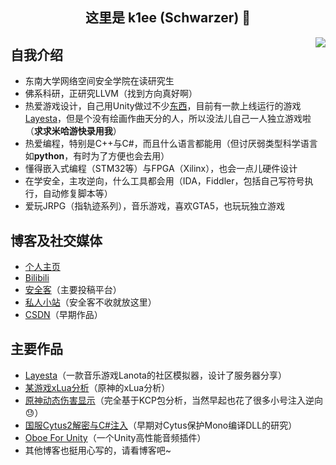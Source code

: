 <h2 align="center">这里是 k1ee (Schwarzer) 👋</h2> 

<img align="right" src="https://github-readme-stats.vercel.app/api?username=cnSchwarzer&show_icons=true&hide_border=true&theme=default&locale=cn"/>

## 自我介绍
- 东南大学网络空间安全学院在读研究生
- 佛系科研，正研究LLVM（找到方向真好啊）
- 热爱游戏设计，自己用Unity做过不少[东西](https://www.schwarzer.wang)，目前有一款上线运行的游戏[Layesta](https://www.taptap.com/app/159199)，但是个没有绘画作曲天分的人，所以没法儿自己一人独立游戏啦 （**求求米哈游快录用我**）
- 热爱编程，特别是C++与C#，而且什么语言都能用（但讨厌弱类型科学语言如**python**，有时为了方便也会去用）
- 懂得嵌入式编程（STM32等）与FPGA（Xilinx），也会一点儿硬件设计
- 在学安全，主攻逆向，什么工具都会用（IDA，Fiddler，包括自己写符号执行，自动修复脚本等）
- 爱玩JRPG（指轨迹系列），音乐游戏，喜欢GTA5，也玩玩独立游戏

## 博客及社交媒体
- [个人主页](https://www.schwarzer.wang)
- [Bilibili](https://space.bilibili.com/2305653)
- [安全客](https://www.anquanke.com/member/155096)（主要投稿平台）
- [私人小站](https://blog.schwarzer.wang)（安全客不收就放这里）
- [CSDN](https://blog.csdn.net/schwarzer_w)（早期作品）

## 主要作品
- [Layesta](https://www.taptap.com/app/159199)（一款音乐游戏Lanota的社区模拟器，设计了服务器分享） 
- [某游戏xLua分析](https://www.anquanke.com/post/id/231798)（原神的xLua分析）
- [原神动态伤害显示](https://www.bilibili.com/video/BV1Sy4y1E73y/)（完全基于KCP包分析，当然早起也花了很多小号注入逆向😓）
- [国服Cytus2解密与C#注入](https://blog.schwarzer.wang/2019/07/20/sec.android.cytus2/)（早期对Cytus保护Mono编译DLL的研究）
- [Oboe For Unity](https://publisher.assetstore.unity3d.com/package.html?id=575852)（一个Unity高性能音频插件）
- 其他博客也挺用心写的，请看博客吧~
